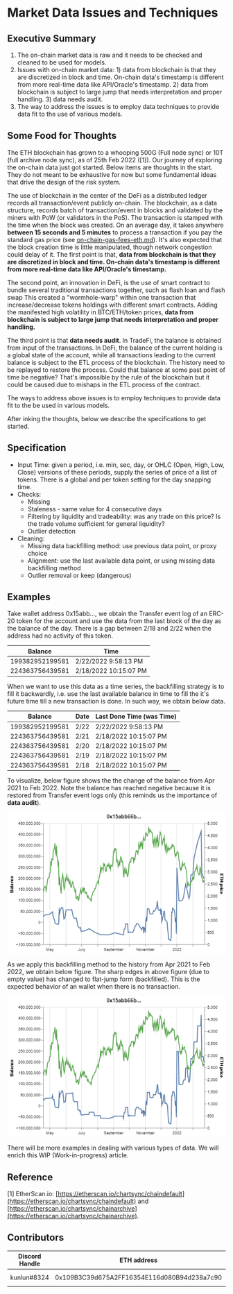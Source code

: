 # Market Data Issues and Techniques

## Executive Summary

1. The on-chain market data is raw and it needs to be checked and cleaned to be used for models.
2. Issues with on-chain market data: 1) data from blockchain is that they are discretized in block and time. On-chain data's timestamp is different from more real-time data like API/Oracle's timestamp. 2) data from blockchain is subject to large jump that needs interpretation and proper handling. 3) data needs audit.
3. The way to address the issues is to employ data techniques to provide data fit to the use of various models.

## Some Food for Thoughts

The ETH blockchain has grown to a whooping 500G (Full node sync) or 10T (full archive node sync), as of 25th Feb 2022 (\[1]). Our journey of exploring the on-chain data just got started. Below items are thoughts in the start. They do not meant to be exhaustive for now but some fundamental ideas that drive the design of the risk system.

The use of blockchain in the center of the DeFi as a distributed ledger records all transaction/event publicly on-chain. The blockchain, as a data structure, records batch of transaction/event in blocks and validated by the miners with PoW (or validators in the PoS). The transaction is stamped with the time when the block was created. On an average day, it takes anywhere **between 15 seconds and 5 minutes** to process a transaction if you pay the standard gas price (see [on-chain-gas-fees-eth.md](on-chain-gas-fees-eth.md "mention")). It's also expected that the block creation time is little manipulated, though network congestion could delay of it. The first point is that, **data from blockchain is that they are discretized in block and time. On-chain data's timestamp is different from more real-time data like API/Oracle's timestamp.**

The second point, an innovation in DeFi, is the use of smart contract to bundle several traditional transactions together, such as flash loan and flash swap This created a "wormhole-warp" within one transaction that increase/decrease tokens holdings with different smart contracts. Adding the manifested high volatility in BTC/ETH/token prices, **data from blockchain is subject to large jump that needs interpretation and proper handling.**

The third point is that **data needs audit**. In TradeFi, the balance is obtained from input of the transactions. In DeFi, the balance of the current holding is a global state of the account, while all transactions leading to the current balance is subject to the ETL process of the blockchain. The history need to be replayed to restore the process. Could that balance at some past point of time be negative? That's impossible by the rule of the blockchain but it could be caused due to mishaps in the ETL process of the contract.

The ways to address above issues is to employ techniques to provide data fit to the be used in various models.

After inking the thoughts, below we describe the specifications to get started.

## Specification

* Input Time: given a period, i.e. min, sec, day, or OHLC (Open, High, Low, Close) versions of these periods, supply the series of price of a list of tokens. There is a global and per token setting for the day snapping time.
* Checks:
  * Missing
  * Staleness - same value for 4 consecutive days
  * Filtering by liquidity and tradeability: was any trade on this price? Is the trade volume sufficient for general liquidity?
  * Outlier detection
* Cleaning:
  * Missing data backfilling method: use previous data point, or proxy choice
  * Alignment: use the last available data point, or using missing data backfilling method
  * Outlier removal or keep (dangerous)

## Examples

Take wallet address 0x15abb..., we obtain the Transfer event log of an ERC-20 token for the account and use the data from the last block of the day as the balance of the day. There is a gap between 2/18 and 2/22 when the address had no activity of this token.&#x20;

| Balance         | Time                  |
| --------------- | --------------------- |
| 199382952199581 | 2/22/2022 9:58:13 PM  |
| 224363756439581 | 2/18/2022 10:15:07 PM |

When we want to use this data as a time series, the backfilling strategy is to fill it backwardly, i.e. use the last available balance in time to fill the it's future time till a new transaction is done. In such way, we obtain below data.

| Balance         | Date | Last Done Time (was Time) |
| --------------- | ---- | ------------------------- |
| 199382952199581 | 2/22 | 2/22/2022 9:58:13 PM      |
| 224363756439581 | 2/21 | 2/18/2022 10:15:07 PM     |
| 224363756439581 | 2/20 | 2/18/2022 10:15:07 PM     |
| 224363756439581 | 2/19 | 2/18/2022 10:15:07 PM     |
| 224363756439581 | 2/18 | 2/18/2022 10:15:07 PM     |

To visualize, below figure shows the the change of the balance from Apr 2021 to Feb 2022. Note the balance has reached negative because it is restored from Transfer event logs only (this reminds us the importance of **data audit**).&#x20;

![Account balance change for an ERC-20 token in 0x15abb... from Apr 2021 to Feb 2022. Incorrect due to empty values (See above for the note on the negative balance)](<../../../.gitbook/assets/image (3) (1) (1).png>)

As we apply this backfilling method to the history from Apr 2021 to Feb 2022, we obtain below figure. The sharp edges in above figure (due to empty value) has changed to flat-jump form (backfilled). This is the expected behavior of an wallet when there is no transaction.

![Account balance change for an ERC-20 token in 0x15abb... from Apr 2021 to Feb 2022. Backfilled. (See above for the note on the negative balance)](<../../../.gitbook/assets/image (8) (1) (1) (1).png>)

There will be more examples in dealing with various types of data. We will enrich this WIP (Work-in-progress) article.

## Reference



\[1] EtherScan.io: [https://etherscan.io/chartsync/chaindefault](https://etherscan.io/chartsync/chaindefault) and [https://etherscan.io/chartsync/chainarchive](https://etherscan.io/chartsync/chainarchive).



## Contributors <a href="#contributors" id="contributors"></a>

| Discord Handle | ETH address                                 | Reward          | Contribution     |
| -------------- | ------------------------------------------- | --------------- | ---------------- |
| ​kunlun#8324   | 0x109B3C39d675A2FF16354E116d080B94d238a7c90 | $CMK (internal) | Original version |
